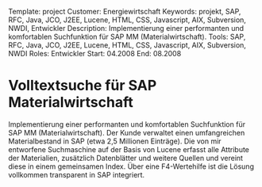 Template: project
Customer: Energiewirtschaft
Keywords: projekt, SAP, RFC, Java, JCO, J2EE, Lucene, HTML, CSS, Javascript, AIX, Subversion, NWDI, Entwickler
Description: Implementierung einer performanten und komfortablen Suchfunktion für SAP MM (Materialwirtschaft).
Tools: SAP, RFC, Java, JCO, J2EE, Lucene, HTML, CSS, Javascript, AIX, Subversion, NWDI
Roles: Entwickler
Start: 04.2008
End: 08.2008

# Volltextsuche für SAP Materialwirtschaft

Implementierung einer performanten und komfortablen Suchfunktion für SAP MM (Materialwirtschaft). Der Kunde verwaltet einen umfangreichen Materialbestand in SAP (etwa 2,5 Millionen Einträge). Die von mir entworfene Suchmaschine auf der Basis von Lucene erfasst alle Attribute der Materialien, zusätzlich Datenblätter und weitere Quellen und vereint diese in einem gemeinsamen Index. Über eine F4-Wertehilfe ist die Lösung vollkommen transparent in SAP integriert.



